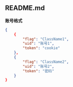## README.md

**账号格式**

```json
{
    {
        "flag": "ClassName1",
        "uid": "账号1",
        "token": "cookie"
    },
    {
        "flag": "ClassName2",
        "uid": "账号2",
        "token": "密码"
    }
}

```